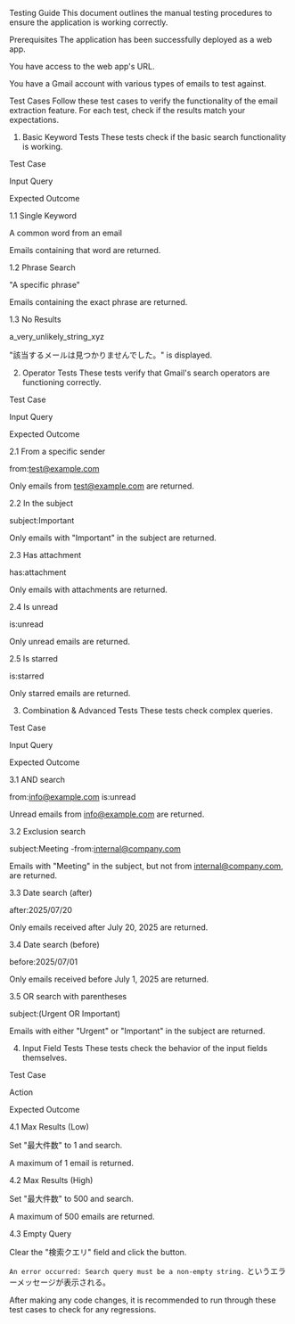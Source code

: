 Testing Guide
This document outlines the manual testing procedures to ensure the application is working correctly.

Prerequisites
The application has been successfully deployed as a web app.

You have access to the web app's URL.

You have a Gmail account with various types of emails to test against.

Test Cases
Follow these test cases to verify the functionality of the email extraction feature. For each test, check if the results match your expectations.

1. Basic Keyword Tests
These tests check if the basic search functionality is working.

Test Case

Input Query

Expected Outcome

1.1 Single Keyword

A common word from an email

Emails containing that word are returned.

1.2 Phrase Search

"A specific phrase"

Emails containing the exact phrase are returned.

1.3 No Results

a_very_unlikely_string_xyz

"該当するメールは見つかりませんでした。" is displayed.

2. Operator Tests
These tests verify that Gmail's search operators are functioning correctly.

Test Case

Input Query

Expected Outcome

2.1 From a specific sender

from:test@example.com

Only emails from test@example.com are returned.

2.2 In the subject

subject:Important

Only emails with "Important" in the subject are returned.

2.3 Has attachment

has:attachment

Only emails with attachments are returned.

2.4 Is unread

is:unread

Only unread emails are returned.

2.5 Is starred

is:starred

Only starred emails are returned.

3. Combination & Advanced Tests
These tests check complex queries.

Test Case

Input Query

Expected Outcome

3.1 AND search

from:info@example.com is:unread

Unread emails from info@example.com are returned.

3.2 Exclusion search

subject:Meeting -from:internal@company.com

Emails with "Meeting" in the subject, but not from internal@company.com, are returned.

3.3 Date search (after)

after:2025/07/20

Only emails received after July 20, 2025 are returned.

3.4 Date search (before)

before:2025/07/01

Only emails received before July 1, 2025 are returned.

3.5 OR search with parentheses

subject:(Urgent OR Important)

Emails with either "Urgent" or "Important" in the subject are returned.

4. Input Field Tests
These tests check the behavior of the input fields themselves.

Test Case

Action

Expected Outcome

4.1 Max Results (Low)

Set "最大件数" to 1 and search.

A maximum of 1 email is returned.

4.2 Max Results (High)

Set "最大件数" to 500 and search.

A maximum of 500 emails are returned.

4.3 Empty Query

Clear the "検索クエリ" field and click the button.

`An error occurred: Search query must be a non-empty string.` というエラーメッセージが表示される。

After making any code changes, it is recommended to run through these test cases to check for any regressions.